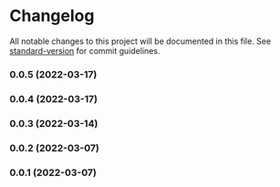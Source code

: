 # Changelog

All notable changes to this project will be documented in this file. See [standard-version](https://github.com/conventional-changelog/standard-version) for commit guidelines.

### 0.0.5 (2022-03-17)

### 0.0.4 (2022-03-17)

### 0.0.3 (2022-03-14)

### 0.0.2 (2022-03-07)

### 0.0.1 (2022-03-07)
